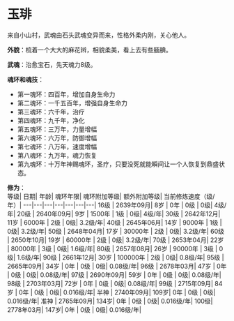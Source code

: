# 玉琲

来自小山村，武魂由石头武魂变异而来，性格外柔内刚，关心他人。

**外貌**：梳着一个大大的麻花辫，相貌柔美，看上去有些腼腆。

**武魂**：治愈宝石，先天魂力8级。

**魂环和魂技**：
* 第一魂环：四百年，增加自身生命力
* 第二魂环：一千五百年，增强自身生命力
* 第三魂环：六千年，治疗
* 第四魂环：九千年，净化
* 第五魂环：三万年，力量增幅
* 第六魂环：六万年，防御增幅
* 第七魂环：八万年，速度增幅
* 第八魂环：九万年，魂力恢复
* 第九魂环：十万年神赐魂环，圣疗，只要没死就能瞬间让一个人恢复到鼎盛状态。

**修为**：<br>
等级|	日期|	年龄|	魂环年限|	魂环附加等级|	额外附加等级|	当前修炼速度（级/年）|
---|---|---|---|---|---|---|
16级 |	2639年09月|	8岁  |	0年      |	0级 |	0级|	4级/年|
20级 |	2640年09月|	9岁  |	1500年   |	1级 |	0级|	4级/年|
30级 |	2642年12月|	11岁 |	6000年   |	2级 |	0级|	3.2级/年|
40级 |	2645年06月|	14岁 |	9000年   |	1级 |	0级|	3.2级/年|
50级 |	2648年04月|	17岁 |	30000年  |	2级 |	0级|	3.2级/年|
60级 |	2650年10月|	19岁 |	60000年  |	2级 |	0级|	3.2级/年|
70级 |	2653年04月|	22岁 |	80000年  |	3级 |	0级|	1.6级/年|
80级 |	2657年08月|	26岁 |	90000年  |	3级 |	0级|	1.6级/年|
90级 |	2661年12月|	30岁 |	100000年 |	2级 |	0级|	0.8级/年|
95级 |	2665年09月|	34岁 |	0年      |	0级 |	0级|	0.08级/年|
96级 |	2678年03月|	47岁 |	0年      |	0级 |	0级|	0.08级/年|
97级 |	2690年09月|	59岁 |	0年      |	0级 |	0级|	0.08级/年|
98级 |	2703年03月|	72岁 |	0年      |	0级 |	0级|	0.08级/年|
99级 |	2715年09月|	84岁 |	0年      |	0级 |	0级|	0.016级/年|
半神 |	2740年09月|	109岁|	0年      |	0级 |	0级|	0.016级/年|
准神 |	2765年09月|	134岁|	0年      |	0级 |	0级|	0.016级/年|
100级|	2778年03月|	147岁|	0年      |	0级 |	0级|	0.016级/年|
